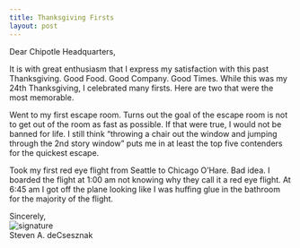 ```yaml
---
title: Thanksgiving Firsts
layout: post
---
```


Dear Chipotle Headquarters, 

It is with great enthusiasm that I express my satisfaction with this past Thanksgiving.  Good Food.  Good Company. Good Times.  While this was my 24th Thanksgiving, I celebrated many firsts.  Here are two that were the most memorable. 

Went to my first escape room.  Turns out the goal of the escape room is not to get out of the room as fast as possible.  If that were true, I would not be banned for life.   I still think “throwing a chair out the window and jumping through the 2nd story window” puts me in at least the top five contenders for the quickest escape.

Took my first red eye flight from Seattle to Chicago O’Hare.  Bad idea.  I boarded the flight at 1:00 am not knowing why they call it a red eye flight.  At 6:45 am I got off the plane looking like I was huffing glue in the bathroom for the majority of the flight.    
  
Sincerely,<br>
![signature](https://fontmeme.com/permalink/200925/c101f6549bbb85c94b3d8b47e8b8e244.png)<br>
Steven A. deCsesznak